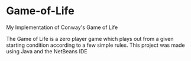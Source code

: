 # Game-of-Life
My Implementation of Conway's Game of Life

The Game of Life is a zero player game which plays out from a given starting condition according to a few simple rules.
This project was made using Java and the NetBeans IDE
